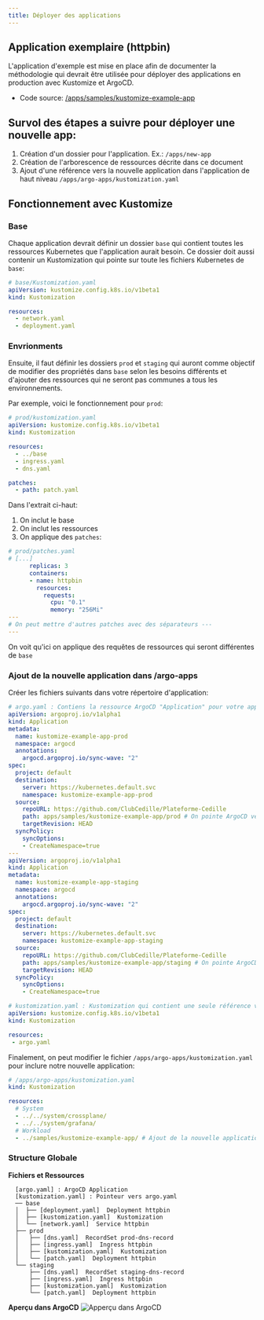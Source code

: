 ```yaml
---
title: Déployer des applications
---
```


## Application exemplaire (httpbin)

L'application d'exemple est mise en place afin de documenter la méthodologie qui devrait être utilisée pour déployer des applications en production avec Kustomize et ArgoCD.

- Code source: [/apps/samples/kustomize-example-app](https://github.com/ClubCedille/Plateforme-Cedille/tree/master/apps/samples/kustomize-example-app)

## Survol des étapes a suivre pour déployer une nouvelle app:

1. Création d'un dossier pour l'application. Ex.: `/apps/new-app`
2. Création de l'arborescence de ressources décrite dans ce document
3. Ajout d'une référence vers la nouvelle application dans l'application de haut niveau `/apps/argo-apps/kustomization.yaml` 

## Fonctionnement avec Kustomize

### Base

Chaque application devrait définir un dossier `base` qui contient toutes les ressources Kubernetes que l'application aurait besoin. Ce dossier doit aussi contenir un Kustomization qui pointe sur toute les fichiers Kubernetes de `base`:
```yaml
# base/Kustomization.yaml
apiVersion: kustomize.config.k8s.io/v1beta1
kind: Kustomization

resources:
  - network.yaml
  - deployment.yaml
```

### Envrionments

Ensuite, il faut définir les dossiers `prod` et `staging` qui auront comme objectif de modifier des propriétés dans `base` selon les besoins différents et d'ajouter des ressources qui ne seront pas communes a tous les environnements.

Par exemple, voici le fonctionnement pour `prod`:
```yaml
# prod/kustomization.yaml
apiVersion: kustomize.config.k8s.io/v1beta1
kind: Kustomization

resources:
  - ../base
  - ingress.yaml
  - dns.yaml

patches:
  - path: patch.yaml
```

Dans l'extrait ci-haut:
1. On inclut le base
2. On inclut les ressources 
3. On applique des `patches`:


```yaml
# prod/patches.yaml
# [...]
      replicas: 3
      containers:
      - name: httpbin
        resources:
          requests:
            cpu: "0.1"
            memory: "256Mi"
---
# On peut mettre d'autres patches avec des séparateurs ---
---
```
On voit qu'ici on applique des requêtes de ressources qui seront différentes de `base`

### Ajout de la nouvelle application dans /argo-apps

Créer les fichiers suivants dans votre répertoire d'application:

```yaml
# argo.yaml : Contiens la ressource ArgoCD "Application" pour votre application
apiVersion: argoproj.io/v1alpha1
kind: Application
metadata:
  name: kustomize-example-app-prod
  namespace: argocd
  annotations:
    argocd.argoproj.io/sync-wave: "2"
spec:
  project: default
  destination:
    server: https://kubernetes.default.svc
    namespace: kustomize-example-app-prod
  source:
    repoURL: https://github.com/ClubCedille/Plateforme-Cedille
    path: apps/samples/kustomize-example-app/prod # On pointe ArgoCD vers notre sous-répertoire pour l'environment prod
    targetRevision: HEAD
  syncPolicy:
    syncOptions:
    - CreateNamespace=true
---
apiVersion: argoproj.io/v1alpha1
kind: Application
metadata:
  name: kustomize-example-app-staging
  namespace: argocd
  annotations:
    argocd.argoproj.io/sync-wave: "2"
spec:
  project: default
  destination:
    server: https://kubernetes.default.svc
    namespace: kustomize-example-app-staging
  source:
    repoURL: https://github.com/ClubCedille/Plateforme-Cedille
    path: apps/samples/kustomize-example-app/staging # On pointe ArgoCD vers notre sous-répertoire pour l'environnement staging
    targetRevision: HEAD 
  syncPolicy:
    syncOptions:
    - CreateNamespace=true
```

```yaml
# kustomization.yaml : Kustomization qui contient une seule référence vers le argo.yaml ci-haut
apiVersion: kustomize.config.k8s.io/v1beta1
kind: Kustomization

resources:
 - argo.yaml
```

Finalement, on peut modifier le fichier `/apps/argo-apps/kustomization.yaml` pour inclure notre nouvelle application:

```yaml
# /apps/argo-apps/kustomization.yaml
kind: Kustomization

resources:
  # System
  - ../../system/crossplane/
  - ../../system/grafana/
  # Workload
  - ../samples/kustomize-example-app/ # Ajout de la nouvelle application.
```

### Structure Globale

**Fichiers et Ressources**
```
  [argo.yaml] : ArgoCD Application
  [kustomization.yaml] : Pointeur vers argo.yaml
  ── base
  │  ├── [deployment.yaml]  Deployment httpbin
  │  ├── [kustomization.yaml]  Kustomization
  │  └── [network.yaml]  Service httpbin
  ├── prod
  │   ├── [dns.yaml]  RecordSet prod-dns-record
  │   ├── [ingress.yaml]  Ingress httpbin
  │   ├── [kustomization.yaml]  Kustomization
  │   └── [patch.yaml]  Deployment httpbin
  └── staging
      ├── [dns.yaml]  RecordSet staging-dns-record
      ├── [ingress.yaml]  Ingress httpbin
      ├── [kustomization.yaml]  Kustomization
      └── [patch.yaml]  Deployment httpbin
```

**Aperçu dans ArgoCD**
![Apperçu dans ArgoCD](/docs/applications/argocd-kustomize-example-app.png)